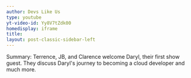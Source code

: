 ```yaml
---
author: Devs Like Us
type: youtube
yt-video-id: Yy8V7tZdk00
homedisplay: iframe
title: 
layout: post-classic-sidebar-left 
---
```

Summary: Terrence, JB, and Clarence welcome Daryl, their first show guest. They discuss Daryl's journey to becoming  a cloud developer and much more.

